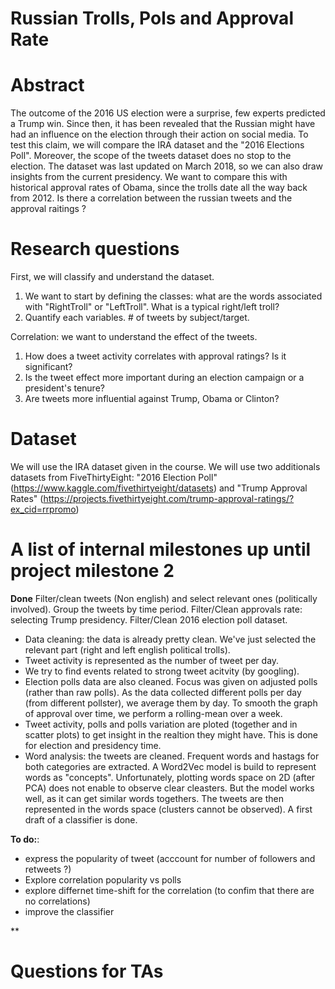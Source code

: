 # Russian Trolls, Pols and Approval Rate

# Abstract
The outcome of the 2016 US election were a surprise, few experts predicted a Trump win. Since then, it has been revealed that the Russian might have had an influence on the election through their action on social media. To test this claim, we will compare the IRA dataset and the "2016 Elections Poll". Moreover, the scope of the tweets dataset does no stop to the election. The dataset was last updated on March 2018, so we can also draw insights from the current presidency. We want to compare this with historical approval rates of Obama, since the trolls date all the way back from 2012. Is there a correlation between the russian tweets and the approval raitings ?


# Research questions
First, we will classify and understand the dataset.
1. We want to start by defining the classes: what are the words associated with "RightTroll" or "LeftTroll". What is a typical right/left troll? 
2. Quantify each variables. # of tweets by subject/target.

Correlation: we want to understand the effect of the tweets.
1. How does a tweet activity correlates with approval ratings? Is it significant?
2. Is the tweet effect more important during an election campaign or a president's tenure?
3. Are tweets more influential against Trump, Obama or Clinton?


# Dataset
We will use the IRA dataset given in the course.
We will use two additionals datasets from FiveThirtyEight: "2016 Election Poll" (https://www.kaggle.com/fivethirtyeight/datasets) and "Trump Approval Rates" (https://projects.fivethirtyeight.com/trump-approval-ratings/?ex_cid=rrpromo)

# A list of internal milestones up until project milestone 2
**Done** Filter/clean tweets (Non english) and select relevant ones (politically involved). Group the tweets by time period. Filter/Clean approvals rate: selecting Trump presidency. Filter/Clean 2016 election poll dataset. 

   * Data cleaning: the data is already pretty clean. We've just selected the relevant part (right and left english political trolls).              
   * Tweet activity is represented as the number of tweet per day.
   * We try to find events related to strong tweet acitvity (by googling).
   * Election polls data are also cleaned. Focus was given on adjusted polls (rather than raw polls). As the data collected different polls per day (from different pollster), we average them by day. To smooth the graph of approval over time, we perform a rolling-mean over a week.
   * Tweet activity, polls and polls variation are ploted (together and in scatter plots) to get insight in the realtion they might have. This is done for election and presidency time.
   * Word analysis: the tweets are cleaned. Frequent words and hastags for both categories are extracted. A Word2Vec model is build to represent words as "concepts". Unfortunately, plotting words space on 2D (after PCA) does not enable to observe clear cleasters. But the model works well, as it can get similar words togethers. The tweets are then represented in the words space (clusters cannot be observed). A first draft of a classifier is done.


**To do:**:
  * express the popularity of tweet (acccount for number of followers and retweets ?) 
  * Explore correlation popularity vs polls
  * explore differnet time-shift for the correlation (to confim that there are no correlations)
  * improve the classifier
  
** 


# Questions for TAs
